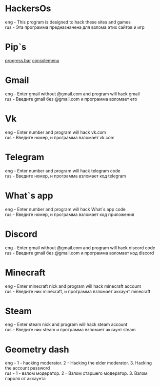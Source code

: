 # HackersOs
eng - This program is designed to hack these sites and games    
rus - Эта программа предназначена для взлома этих сайтов и игр
# Pip`s
[progress.bar](https://pypi.org/project/progress/)
[consolemenu](https://pypi.org/project/console-menu/)
# Gmail
eng - Enter gmail without @gmail.com and program will hack gmail    
rus - Введите gmail без @gmail.com и программа взломает его
# Vk
eng - Enter number and program will hack vk.com    
rus - Введите номер, и программа взломает vk.com
# Telegram
eng - Enter number and program will hack telegram code    
rus - Введите номер, и программа взломает код telegram
# What`s app
eng - Enter number and program will hack What`s app code    
rus - Введите номер, и программа взломает код приложения
# Discord
eng - Enter gmail without @gmail.com and program will hack discord code    
rus - Введите gmail без @gmail.com и программа взломает код discord
# Minecraft
eng - Enter minecraft nick and program will hack minecraft account    
rus - Введите ник minecraft, и программа взломает аккаунт minecraft
# Steam
eng - Enter steam nick and program will hack steam account    
rus - Введите ник steam и программа взломает аккаунт steam
# Geometry dash
eng - 1 - hacking moderator. 2 - Hacking the elder moderator. 3. Hacking the account password    
rus - 1 - взлом модератор. 2 - Взлом старшего модератор. 3. Взлом пароля от аккаунта
